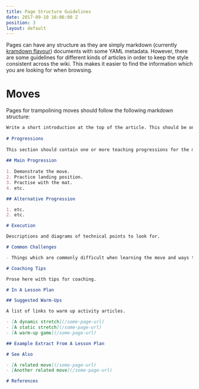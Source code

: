 ```yaml
---
title: Page Structure Guidelines
date: 2017-09-10 16:06:00 Z
position: 3
layout: default
---
```


Pages can have any structure as they are simply markdown (currently [kramdown flavour](https://kramdown.gettalong.org/quickref.html)) documents with some YAML metadata. However, there are some guidelines for different kinds of articles in order to keep the style consistent across the wiki. This makes it easier to find the information which you are looking for when browsing.

# Moves

Pages for trampolining moves should follow the following markdown structure:

```markdown
Write a short introduction at the top of the article. This should be one or more sentences summarising the page.
    
# Progressions
    
This section should contain one or more teaching progressions for the move.
    
## Main Progression
    
1. Demonstrate the move.
2. Practice landing position.
3. Practise with the mat.
4. etc.

## Alternative Progression

1. etc.
2. etc.

# Execution

Descriptions and diagrams of technical points to look for.

# Common Challenges

- Things which are commonly difficult when learning the move and ways to work on improving them.

# Coaching Tips

Prose here with tips for coaching.

# In A Lesson Plan

## Suggested Warm-Ups

A list of links to warm up activity articles.

- [A dynamic stretch](/some-page-url)
- [A static stretch](/some-page-url)
- [A warm-up game](/some-page-url)

## Example Extract From A Lesson Plan

# See Also

- [A related move](/some-page-url)
- [Another related move](/some-page-url)

# References



```   